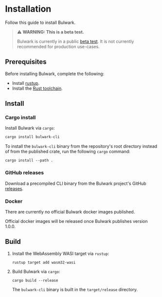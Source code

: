 # Installation

Follow this guide to install Bulwark.

> :warning: **WARNING: This is a beta test.**
>
> Bulwark is currently in a public [beta test](../#this-is-a-beta-test.). It is not currently recommended for production use-cases.

## Prerequisites

Before installing Bulwark, complete the following:

* Install [rustup](https://rustup.rs/).
* Install the [Rust toolchain](https://www.rust-lang.org/tools/install).

## Install

### Cargo install

Install Bulwark via `cargo`:

```sh
cargo install bulwark-cli
```

To install the `bulwark-cli` binary from the repository's root directory instead of from the published crate, run the following `cargo` command:

```
cargo install --path .
```

### GitHub releases

Download a precompiled CLI binary from the Bulwark project's GitHub [releases](https://github.com/bulwark-security/bulwark/releases).

### Docker

There are currently no official Bulwark docker images published. 

Official docker images will be released once Bulwark publishes version 1.0.0.

## Build

1. Install the WebAssembly WASI target via `rustup`:

   ```
   rustup target add wasm32-wasi
   ```

1. Build Bulwark via `cargo`:

   ```
   cargo build --release
   ```

   The `bulwark-cli` binary is built in the `target/release` directory.
